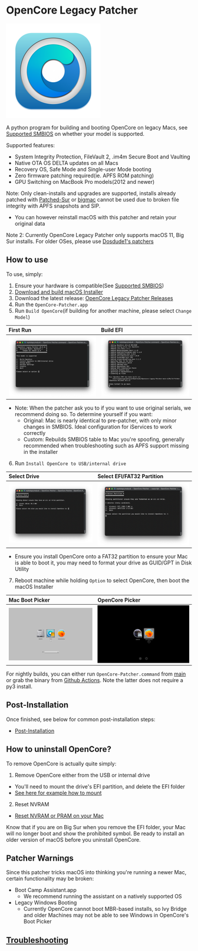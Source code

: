 # OpenCore Legacy Patcher

<img src="images/OC-Patcher.png" width="256">

A python program for building and booting OpenCore on legacy Macs, see [Supported SMBIOS](/docs/MODELS.md) on whether your model is supported.

Supported features:

* System Integrity Protection, FileVault 2, .im4m Secure Boot and Vaulting
* Native OTA OS DELTA updates on all Macs
* Recovery OS, Safe Mode and Single-user Mode booting
* Zero firmware patching required(ie. APFS ROM patching)
* GPU Switching on MacBook Pro models(2012 and newer)

Note: Only clean-installs and upgrades are supported, installs already patched with [Patched-Sur](https://github.com/BenSova/Patched-Sur) or [bigmac](https://github.com/StarPlayrX/bigmac) cannot be used due to broken file integrity with APFS snapshots and SIP.

* You can however reinstall macOS with this patcher and retain your original data

Note 2: Currently OpenCore Legacy Patcher only supports macOS 11, Big Sur installs. For older OSes, please use [Dosdude1's patchers](http://dosdude1.com)

## How to use

To use, simply:

1. Ensure your hardware is compatible(See [Supported SMBIOS](/docs/MODELS.md))
2. [Download and build macOS Installer](./docs/INSTALLER.md)
3. Download the latest release: [OpenCore Legacy Patcher Releases](https://github.com/dortania/Opencore-Legacy-Patcher/releases)
4. Run the `OpenCore-Patcher.app`
5. Run `Build OpenCore`(if building for another machine, please select `Change Model`)

| First Run | Build EFI |
| :--- | :--- |
| ![](images/first-run.png) | ![](images/build-efi.png) |

  * Note: When the patcher ask you to if you want to use original serials, we recommend doing so. To determine yourself if you want:
    * Original: Mac is nearly identical to pre-patcher, with only minor changes in SMBIOS. Ideal configuration for iServices to work correctly
	* Custom: Rebuilds SMBIOS table to Mac you're spoofing, generally recommended when troubleshooting such as APFS support missing in the installer

6. Run `Install OpenCore to USB/internal drive`

| Select Drive | Select EFI/FAT32 Partition |
| :--- | :--- |
| ![](images/disk-start.png) | ![](images/disk-efi.png) |

  * Ensure you install OpenCore onto a FAT32 partition to ensure your Mac is able to boot it, you may need to format your drive as GUID/GPT in Disk Utility

7. Reboot machine while holding `Option` to select OpenCore, then boot the macOS Installer

| Mac Boot Picker | OpenCore Picker |
| :--- | :--- |
| ![](images/efi-boot.png) | ![](images/oc-boot.png) |

For nightly builds, you can either run `OpenCore-Patcher.command` from [main](https://github.com/dortania/Opencore-Legacy-Patcher/archive/main.zip) or grab the binary from  [Github Actions](https://github.com/dortania/Opencore-Legacy-Patcher/actions). Note the latter does not require a py3 install.

## Post-Installation

Once finished, see below for common post-installation steps:

* [Post-Installation](./docs/POST-INSTALL.md)

## How to uninstall OpenCore?

To remove OpenCore is actually quite simply:

1. Remove OpenCore either from the USB or internal drive
  * You'll need to mount the drive's EFI partition, and delete the EFI folder
  * [See here for example how to mount](https://dortania.github.io/OpenCore-Post-Install/universal/oc2hdd.html)
2. Reset NVRAM
  * [Reset NVRAM or PRAM on your Mac](https://support.apple.com/HT204063)

Know that if you are on Big Sur when you remove the EFI folder, your Mac will no longer boot and show the prohibited symbol. Be ready to install an older version of macOS before you uninstall OpenCore.

## Patcher Warnings

Since this patcher tricks macOS into thinking you're running a newer Mac, certain functionality may be broken:

* Boot Camp Assistant.app
  * We recommend running the assistant on a natively supported OS
* Legacy Windows Booting
  * Currently OpenCore cannot boot MBR-based installs, so Ivy Bridge and older Machines may not be able to see Windows in OpenCore's Boot Picker

## [Troubleshooting](/docs/TROUBLESHOOTING.md)
